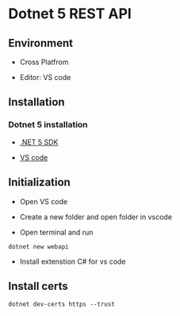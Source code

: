 # Dotnet 5 REST API

## Environment

- Cross Platfrom

- Editor: VS code

## Installation

### Dotnet 5 installation

- [.NET 5 SDK](https://dotnet.microsoft.com/download/dotnet/5.0)

- [VS code](https://code.visualstudio.com)

## Initialization

- Open VS code

- Create a new folder and open folder in vscode

- Open terminal and run

```
dotnet new webapi
```

- Install extenstion C# for vs code

## Install certs

```
dotnet dev-certs https --trust
```
